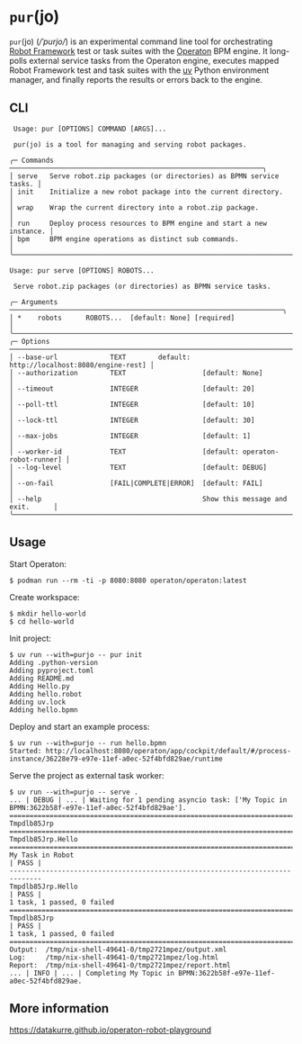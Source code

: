 # `pur`(jo)

`pur`(jo) (*/ˈpurjo/*)  is an experimental command line tool for orchestrating [Robot Framework](https://robotframework.org/) test or task suites with the [Operaton](https://operaton.org/) BPM engine. It long-polls external service tasks from the Operaton engine, executes mapped Robot Framework test and task suites with the [uv](https://docs.astral.sh/uv/) Python environment manager, and finally reports the results or errors back to the engine.

## CLI

```
 Usage: pur [OPTIONS] COMMAND [ARGS]...

 pur(jo) is a tool for managing and serving robot packages.

╭─ Commands ───────────────────────────────────────────────────────────────╮
│ serve   Serve robot.zip packages (or directories) as BPMN service tasks. │
│ init    Initialize a new robot package into the current directory.       │
│ wrap    Wrap the current directory into a robot.zip package.             │
│ run     Deploy process resources to BPM engine and start a new instance. │
│ bpm     BPM engine operations as distinct sub commands.                  │
╰──────────────────────────────────────────────────────────────────────────╯
```

```
Usage: pur serve [OPTIONS] ROBOTS...

 Serve robot.zip packages (or directories) as BPMN service tasks.

╭─ Arguments ────────────────────────────────────────────────────────────────────╮
│ *    robots      ROBOTS...  [default: None] [required]                         │
╰────────────────────────────────────────────────────────────────────────────────╯
╭─ Options ──────────────────────────────────────────────────────────────────────╮
│ --base-url             TEXT        default: http://localhost:8080/engine-rest] │
│ --authorization        TEXT                   [default: None]                  │
│ --timeout              INTEGER                [default: 20]                    │
│ --poll-ttl             INTEGER                [default: 10]                    │
│ --lock-ttl             INTEGER                [default: 30]                    │
│ --max-jobs             INTEGER                [default: 1]                     │
│ --worker-id            TEXT                   [default: operaton-robot-runner] │
│ --log-level            TEXT                   [default: DEBUG]                 │
│ --on-fail              [FAIL|COMPLETE|ERROR]  [default: FAIL]                  │
│ --help                                        Show this message and exit.      │
╰────────────────────────────────────────────────────────────────────────────────╯
```

## Usage

Start Operaton:

```console
$ podman run --rm -ti -p 8080:8080 operaton/operaton:latest
```

Create workspace:

```console
$ mkdir hello-world
$ cd hello-world
```

Init project:

```console
$ uv run --with=purjo -- pur init
Adding .python-version
Adding pyproject.toml
Adding README.md
Adding Hello.py
Adding hello.robot
Adding uv.lock
Adding hello.bpmn
```

Deploy and start an example process:

```console
$ uv run --with=purjo -- run hello.bpmn
Started: http://localhost:8080/operaton/app/cockpit/default/#/process-instance/36228e79-e97e-11ef-a0ec-52f4bfd829ae/runtime
```

Serve the project as external task worker:

```console
$ uv run --with=purjo -- serve .
... | DEBUG | ... | Waiting for 1 pending asyncio task: ['My Topic in BPMN:3622b58f-e97e-11ef-a0ec-52f4bfd829ae'].
==============================================================================
Tmpdlb85Jrp
==============================================================================
Tmpdlb85Jrp.Hello
==============================================================================
My Task in Robot                                                      | PASS |
------------------------------------------------------------------------------
Tmpdlb85Jrp.Hello                                                     | PASS |
1 task, 1 passed, 0 failed
==============================================================================
Tmpdlb85Jrp                                                           | PASS |
1 task, 1 passed, 0 failed
==============================================================================
Output:  /tmp/nix-shell-49641-0/tmp2721mpez/output.xml
Log:     /tmp/nix-shell-49641-0/tmp2721mpez/log.html
Report:  /tmp/nix-shell-49641-0/tmp2721mpez/report.html
... | INFO | ... | Completing My Topic in BPMN:3622b58f-e97e-11ef-a0ec-52f4bfd829ae.
```

## More information

https://datakurre.github.io/operaton-robot-playground
